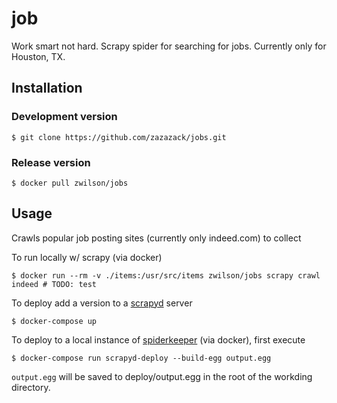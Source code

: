 # job

Work smart not hard. Scrapy spider for searching for jobs. Currently only for Houston, TX.

## Installation

### Development version

    $ git clone https://github.com/zazazack/jobs.git

### Release version

    $ docker pull zwilson/jobs

## Usage

Crawls popular job posting sites (currently only indeed.com) to collect

To run locally w/ scrapy (via docker)

    $ docker run --rm -v ./items:/usr/src/items zwilson/jobs scrapy crawl indeed # TODO: test

To deploy add a version to a [scrapyd](https://github.com/scrapy/scrapyd) server

    $ docker-compose up

To deploy to a local instance of [spiderkeeper](https://github.com/DormyMo/SpiderKeeper) (via docker), first execute

    $ docker-compose run scrapyd-deploy --build-egg output.egg

`output.egg` will be saved to deploy/output.egg in the root of the workding directory.
